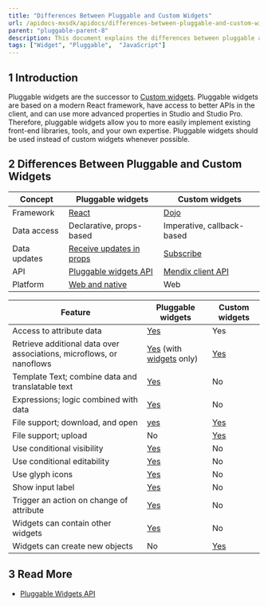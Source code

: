 ```yaml
---
title: "Differences Between Pluggable and Custom Widgets"
url: /apidocs-mxsdk/apidocs/differences-between-pluggable-and-custom-widgets
parent: "pluggable-parent-8"
description: This document explains the differences between pluggable and custom widgets.
tags: ["Widget", "Pluggable",  "JavaScript"]
---
```


## 1 Introduction

Pluggable widgets are the successor to [Custom widgets](/howto8/extensibility/widget-development). Pluggable widgets are based on a modern React framework, have access to better APIs in the client, and can use more advanced properties in Studio and Studio Pro. Therefore, pluggable widgets allow you to more easily implement existing front-end libraries, tools, and your own expertise. Pluggable widgets should be used instead of custom widgets whenever possible.

## 2 Differences Between Pluggable and Custom Widgets

| Concept      | Pluggable widgets                                                                                     | Custom widgets                                                           |
| ------------ | ----------------------------------------------------------------------------------------------------- | ------------------------------------------------------------------------ |
| Framework    | [React](/apidocs-mxsdk/apidocs/pluggable-widgets#client-component)                                                                         | [Dojo](/howto8/extensibility/widget-development#dojo)                 |
| Data access  | Declarative, props-based                                                                              | Imperative, callback-based                                               |
| Data updates | [Receive updates in props](/apidocs-mxsdk/apidocs/pluggable-widgets-client-apis#dynamic-value) | [Subscribe](https://apidocs.rnd.mendix.com/8/client/mx.data.html#.subscribe) |
| API          | [Pluggable widgets API](/apidocs-mxsdk/apidocs/pluggable-widgets)                                     | [Mendix client API](https://apidocs.rnd.mendix.com/8/client/index.html)                |
| Platform     | [Web and native](/apidocs-mxsdk/apidocs/pluggable-widgets#widget-description)                                                            | Web                                                                      |

| Feature                                                           | Pluggable widgets                                    | Custom widgets                                                        |
| ----------------------------------------------------------------- | ---------------------------------------------------- | --------------------------------------------------------------------- |
| Access to attribute data                                          | [Yes](pluggable-widgets-property-types#attribute)    | Yes                                                                   |
| Retrieve additional data over associations, microflows, or nanoflows | [Yes](pluggable-widgets-property-types#datasource) (with [widgets](pluggable-widgets-property-types#widgets) only)   | [Yes](https://apidocs.rnd.mendix.com/8/client/mx.data.html#.get) |
| Template Text; combine data and translatable text                 | [Yes](pluggable-widgets-property-types#texttemplate) | No                                                                    |
| Expressions; logic combined with data                             | [Yes](pluggable-widgets-property-types#expression)   | No                                                                    |
| File support; download, and open                                  | [yes](pluggable-widgets-property-types#file)         | [Yes](https://apidocs.rnd.mendix.com/8/client/mx.data.html#.saveDocument) |
| File support; upload                                              | No                                                   | [Yes](https://apidocs.rnd.mendix.com/8/client/mx.data.html#.saveDocument) |
| Use conditional visibility                                        | [Yes](pluggable-widgets-property-types#visibility)   | No                                                                    |
| Use conditional editability                                       | [Yes](pluggable-widgets-property-types#editability)  | No                                                                    |
| Use glyph icons                                                   | [Yes](pluggable-widgets-property-types#icon)         | No                                                                    |
| Show input label                                                  | [Yes](pluggable-widgets-property-types#label)        | No                                                                    |
| Trigger an action on change of attribute                          | [Yes](pluggable-widgets-property-types#attribute)    | No                                                                    |
| Widgets can contain other widgets                                 | [Yes](pluggable-widgets-property-types#widgets)      | No                                                                    |
| Widgets can create new objects                                    | No                                                   | [Yes](https://apidocs.rnd.mendix.com/8/client/mx.data.html#.create)   |

## 3 Read More

* [Pluggable Widgets API](/apidocs-mxsdk/apidocs/pluggable-widgets)
